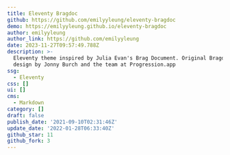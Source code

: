 ```yaml
---
title: Eleventy Bragdoc
github: https://github.com/emilyyleung/eleventy-bragdoc
demo: https://emilyyleung.github.io/eleventy-bragdoc
author: emilyyleung
author_link: https://github.com/emilyyleung
date: 2023-11-27T09:57:49.788Z
description: >-
  Eleventy theme inspired by Julia Evan's Brag Document. Original Bragdocs
  design by Jonny Burch and the team at Progression.app
ssg:
  - Eleventy
css: []
ui: []
cms:
  - Markdown
category: []
draft: false
publish_date: '2021-09-10T02:31:46Z'
update_date: '2022-01-28T06:33:40Z'
github_star: 11
github_fork: 3
---
```

